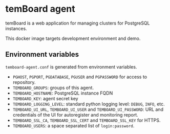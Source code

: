 # temBoard agent

temBoard is a web application for managing clusters for PostgreSQL instances.

This docker image targets development environment and demo.


## Environment variables

`temboard-agent.conf` is generated from environment variables.

- `PGHOST`, `PGPORT`, `PGDATABASE`, `PGUSER` and `PGPASSWORD` for access to
  repository.
- `TEMBOARD_GROUPS`: groups of this agent.
- `TEMBOARD_HOSTNAME`: PostgreSQL instance FQDN
- `TEMBOARD_KEY`: agent secret key
- `TEMBOARD_LOGGING_LEVEL`: standard python logging level: `DEBUG`, `INFO`, etc.
- `TEMBOARD_UI_URL`, `TEMBOARD_UI_USER` and `TEMBOARD_UI_PASSWORD`: URL and
  credentials of the UI for autoregister and monitoring report.
- `TEMBOARD_SSL_CA`, `TEMBOARD_SSL_CERT` and `TEMBOARD_SSL_KEY` for HTTPS.
- `TEMBOARD_USERS`: a space separated list of `login:password`.
